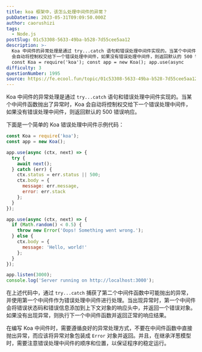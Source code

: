 ```yaml
---
title: koa 框架中，该怎么处理中间件的异常？
pubDatetime: 2023-05-31T09:09:50.000Z
author: caorushizi
tags:
  - Node.js
postSlug: 01c53308-5633-49ba-b528-7d55cee5aa12
description: >-
  Koa 中间件的异常处理是通过 try...catch 语句和错误处理中间件实现的。当某个中间件函数抛出了异常时，Koa
  会自动将控制权交给下一个错误处理中间件，如果没有错误处理中间件，则返回默认的 500 错误响应。 下面是一个简单的 Koa 错误处理中间件示例代码：
  const Koa = require('koa'); const app = new Koa(); app.use(async
difficulty: 3
questionNumber: 1995
source: https://fe.ecool.fun/topic/01c53308-5633-49ba-b528-7d55cee5aa12
---
```


Koa 中间件的异常处理是通过 `try...catch` 语句和错误处理中间件实现的。当某个中间件函数抛出了异常时，Koa 会自动将控制权交给下一个错误处理中间件，如果没有错误处理中间件，则返回默认的 500 错误响应。

下面是一个简单的 Koa 错误处理中间件示例代码：

```javascript
const Koa = require('koa');
const app = new Koa();

app.use(async (ctx, next) => {
  try {
    await next();
  } catch (err) {
    ctx.status = err.status || 500;
    ctx.body = {
      message: err.message,
      error: err.stack
    };
  }
});

app.use(async (ctx, next) => {
  if (Math.random() < 0.5) {
    throw new Error('Oops! Something went wrong.');
  } else {
    ctx.body = {
      message: 'Hello, world!'
    };
  }
});

app.listen(3000);
console.log('Server running on http://localhost:3000');
```

在上述代码中，通过 `try...catch` 捕获了第二个中间件函数中可能抛出的异常，并使用第一个中间件作为错误处理中间件进行处理。当出现异常时，第一个中间件会将错误状态码和错误信息添加到上下文对象的响应头中，并返回一个错误对象。如果没有出现异常，则执行下一个中间件函数并返回正常的响应结果。

在编写 Koa 中间件时，需要遵循良好的异常处理方式，不要在中间件函数中直接抛出异常，而应该将异常对象包装成 `Error` 对象并返回。并且，在继承洋葱模型时，需要注意错误处理中间件的顺序和位置，以保证程序的稳定运行。
